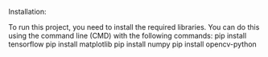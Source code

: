 Installation:

To run this project, you need to install the required libraries. You can do this using the command line (CMD) with the following commands:
pip install tensorflow
pip install matplotlib
pip install numpy
pip install opencv-python

